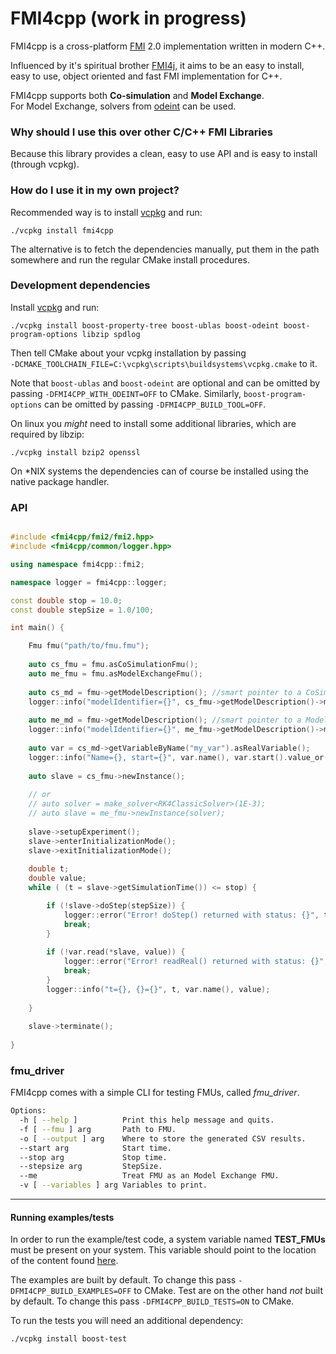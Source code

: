 # FMI4cpp (work in progress)

FMI4cpp is a cross-platform [FMI](https://fmi-standard.org/) 2.0 implementation written in modern C++.

Influenced by it's spiritual brother [FMI4j](https://github.com/SFI-Mechatronics/FMI4j), it aims to be
an easy to install, easy to use, object oriented and fast FMI implementation for C++.    

FMI4cpp supports both **Co-simulation** and **Model Exchange**. <br/>
For Model Exchange, solvers from [odeint](http://headmyshoulder.github.io/odeint-v2/doc/boost_numeric_odeint/getting_started/overview.html) can be used. 

### Why should I use this over other C/C++ FMI Libraries

Because this library provides a clean, easy to use API and is easy to install (through vcpkg).


### How do I use it in my own project?

Recommended way is to install [vcpkg](https://github.com/Microsoft/vcpkg) and run:
```
./vcpkg install fmi4cpp
``` 

The alternative is to fetch the dependencies manually, put them in the path somewhere and run the regular CMake install procedures. 


### Development dependencies

Install [vcpkg](https://github.com/Microsoft/vcpkg) and run:

```
./vcpkg install boost-property-tree boost-ublas boost-odeint boost-program-options libzip spdlog
``` 

Then tell CMake about your vcpkg installation by passing <br> ```-DCMAKE_TOOLCHAIN_FILE=C:\vcpkg\scripts\buildsystems\vcpkg.cmake``` to it. 

Note that ```boost-ublas``` and ```boost-odeint``` are optional and can be omitted by passing ```-DFMI4CPP_WITH_ODEINT=OFF``` to CMake.
Similarly, ```boost-program-options``` can be omitted by passing ```-DFMI4CPP_BUILD_TOOL=OFF```.

On linux you _might_ need to install some additional libraries, which are required by libzip:

```
./vcpkg install bzip2 openssl
``` 

On *NIX systems the dependencies can of course be installed using the native package handler. 

### API

```cpp

#include <fmi4cpp/fmi2/fmi2.hpp>
#include <fmi4cpp/common/logger.hpp>

using namespace fmi4cpp::fmi2;

namespace logger = fmi4cpp::logger;

const double stop = 10.0;
const double stepSize = 1.0/100;

int main() {

    Fmu fmu("path/to/fmu.fmu");
    
    auto cs_fmu = fmu.asCoSimulationFmu();
    auto me_fmu = fmu.asModelExchangeFmu();
    
    auto cs_md = fmu->getModelDescription(); //smart pointer to a CoSimulationModelDescription instance
    logger::info("modelIdentifier={}", cs_fmu->getModelDescription()->modelIdentifier());
    
    auto me_md = fmu->getModelDescription(); //smart pointer to a ModelExchangeModelDescription instance
    logger::info("modelIdentifier={}", me_fmu->getModelDescription()->modelIdentifier());
    
    auto var = cs_md->getVariableByName("my_var").asRealVariable();
    logger::info("Name={}, start={}", var.name(), var.start().value_or(0));
              
    auto slave = cs_fmu->newInstance();
    
    // or 
    // auto solver = make_solver<RK4ClassicSolver>(1E-3);
    // auto slave = me_fmu->newInstance(solver);
         
    slave->setupExperiment();
    slave->enterInitializationMode();
    slave->exitInitializationMode();
    
    double t;
    double value;
    while ( (t = slave->getSimulationTime()) <= stop) {

        if (!slave->doStep(stepSize)) {
            logger::error("Error! doStep() returned with status: {}", to_string(slave->getLastStatus()));
            break;
        }
        
        if (!var.read(*slave, value)) {
            logger::error("Error! readReal() returned with status: {}", to_string(slave->getLastStatus()));
            break;
        }
        logger::info("t={}, {}={}", t, var.name(), value);
     
    }
    
    slave->terminate();
    
}
```



### fmu_driver

FMI4cpp comes with a simple CLI for testing FMUs, called _fmu_driver_. 

```bash
Options:
  -h [ --help ]          Print this help message and quits.
  -f [ --fmu ] arg       Path to FMU.
  -o [ --output ] arg    Where to store the generated CSV results.
  --start arg            Start time.
  --stop arg             Stop time.
  --stepsize arg         StepSize.
  --me                   Treat FMU as an Model Exchange FMU.
  -v [ --variables ] arg Variables to print.


```

***

#### Running examples/tests

In order to run the example/test code, a system variable named __TEST_FMUs__ must be present on your system. 
This variable should point to the location of the content found [here](https://github.com/markaren/TEST_FMUs).

The examples are built by default. To change this pass ```-DFMI4CPP_BUILD_EXAMPLES=OFF``` to CMake.
Test are on the other hand _not_ built by default. To change this pass ```-DFMI4CPP_BUILD_TESTS=ON``` to CMake.

To run the tests you will need an additional dependency:

```
./vcpkg install boost-test
``` 